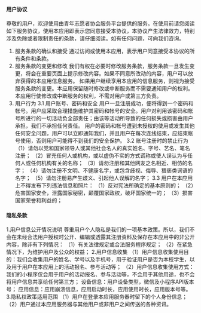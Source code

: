 #### 用户协议
尊敬的用户，欢迎使用由青年志愿者协会服务平台提供的服务。在使用前请您阅读如下服务协议，使用本应用即表示您同意接受本协议，本协议产生法律效力，特别涉及免除或者限制责任的条款，请仔细阅读。如有任何问题，可向我们咨询。
1. 服务条款的确认和接受
通过访问或使用本应用，表示用户同意接受本协议的所有条件和条款。
2. 服务条款的变更和修改
我们有权在必要时修改服务条款，服务条款一旦发生变更，将会在重要页面上提示修改内容。如果不同意所改动的内容，用户可以放弃获得的本应用信息服务。 如果用户继续享用本应用的信息服务，则视为接受服务条款的变更。本应用保留随时修改或中断服务而不需要通知用户的权利。 本应用行使修改或中断服务的权利，不需对用户或第三方负责。
3. 用户行为
3.1 用户账号、密码和安全
用户一旦注册成功，便将得到一个密码和帐号。用户应采取合理措施维护其密码和帐号的安全。用户对利用该密码和帐号所进行的一切活动负全部责任；由该等活动所导致的任何损失或损害由用户承担，我们不承担任何责任。 用户的密码和帐号遭到未授权的使用或发生其他任何安全问题，用户可以立即通知我们，并且用户在每次连线结束，应结束帐号使用，否则用户可能得不到我们的安全保护。
3.2 账号注册时的禁止行为
（1）请勿以党和国家领导人或其他社会名人的真实姓名、字号、艺名、笔名注册；
（2）冒充任何人或机构，或以虚伪不实的方式谎称或使人误认为与任何人或任何机构有关的名称；
（3）请勿注册和其他网友之名相近、相仿的名字；
（4）请勿注册不文明、不健康名字，或包含歧视、侮辱、猥亵类词语的名字；
（5）请勿注册易产生歧义、引起他人误解的名字；
3.3 用户在本应用上不得发布下列违法信息和照片：
（1）反对宪法所确定的基本原则的；
（2）危害国家安全，泄露国家秘密，颠覆国家政权，破坏国家统一的；
（3）损害国家荣誉和利益的；
#### 隐私条款
1.用户信息公开情况说明
尊重用户个人隐私是我们的一项基本政策。所以，我们不会在未经合法用户授权时公开、编辑或透露其注册资料及保存在本应用中的非公开内容，除非有下列情况：
（1）有关法律规定或合法服务程序规定；
（2）在紧急情况下，为维护用户及公众的权益；
2.用户信息收集
（1）用户信息收集使用目的：我们会收集用户的姓名、学号以及手机号，用于验证用户是否为本校学生，以及用于用户在本应用上的活动报名、参与活动等；
（2）用户信息收集使用方式：我们的小程序仅会用于用户的活动报名、参与活动等，不会用于其他用途，也不会将用户信息共享给任何第三方；
设备信息：用户设备类型，微信及小程序API版本号；
应用信息：应用崩溃信息，应用启动时长，应用使用时长，应用版本号等。
3.隐私权政策适用范围
（1）用户在登录本应用服务器时留下的个人身份信息；
（2）用户通过本应用服务器与其他用户或非用户之间传送的各种资讯。